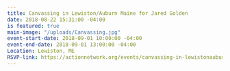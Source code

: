 ```yaml
---
title: Canvassing in Lewiston/Auburn Maine for Jared Golden
date: 2018-08-22 15:31:00 -04:00
is featured: true
main-image: "/uploads/Canvassing.jpg"
event-start-date: 2018-09-01 10:00:00 -04:00
event-end-date: 2018-09-01 13:00:00 -04:00
Location: Lewiston, ME
RSVP-link: https://actionnetwork.org/events/canvassing-in-lewistonauburn-maine-for-jared-golden?source=direct_link&
---
```


